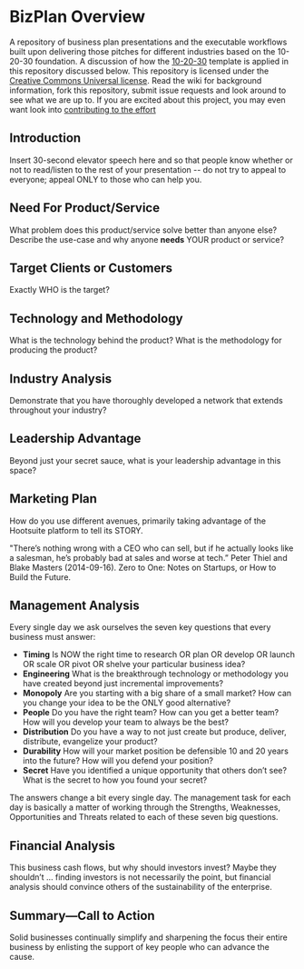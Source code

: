# BizPlan Overview
A repository of business plan presentations and the executable workflows built upon delivering those pitches for different industries based on the 10-20-30 foundation.  A discussion of how the [10-20-30](http://guykawasaki.com/the-only-10-slides-you-need-in-your-pitch/) template is applied in this repository discussed below.  This repository is licensed under the [Creative Commons Universal license](LICENSE). Read the wiki for background information, fork this repository, submit issue requests and look around to see what we are up to.  If you are excited about this project, you may even want look into [contributing to the effort](Contributing.MD)   

## Introduction

Insert 30-second elevator speech here and so that people know whether or not to read/listen to the rest of your presentation -- do not try to appeal to everyone; appeal ONLY to those who can help you.

## Need For Product/Service

What problem does this product/service solve better than anyone else? Describe the use-case and why anyone **needs** YOUR product or service?  

## Target Clients or Customers

Exactly WHO is the target?

## Technology and Methodology

What is the technology behind the product?  What is the methodology for producing the product?

## Industry Analysis

Demonstrate that you have thoroughly developed a network that extends throughout your industry?  

## Leadership Advantage

Beyond just your secret sauce, what is your leadership advantage in this space?

## Marketing Plan

How do you use different avenues, primarily taking advantage of the Hootsuite platform to tell its STORY.

"There’s nothing wrong with a CEO who can sell, but if he actually looks like a salesman, he’s probably bad at sales and worse at tech.”  Peter Thiel and Blake Masters (2014-09-16). Zero to One: Notes on Startups, or How to Build the Future.

## Management Analysis

Every single day we ask ourselves the seven key questions that every business must answer:

- **Timing** Is NOW the right time to research OR plan OR develop OR launch OR scale OR pivot OR shelve your particular business idea?
- **Engineering** What is the breakthrough technology or methodology you have created beyond just incremental improvements?
- **Monopoly** Are you starting with a big share of a small market?  How can you change your idea to be the ONLY good alternative?
- **People** Do you have the right team?  How can you get a better team?  How will you develop your team to always be the best?
- **Distribution** Do you have a way to not just create but produce, deliver, distribute, evangelize your product?
- **Durability** How will your market position be defensible 10 and 20 years into the future? How will you defend your position?
- **Secret** Have you identified a unique opportunity that others don’t see?  What is the secret to how you found your secret?

The answers change a bit every single day.  The management task for each day is basically a matter of working through the Strengths, Weaknesses, Opportunities and Threats related to each of these seven big questions.

## Financial Analysis

This business cash flows, but why should investors invest?  Maybe they shouldn’t … finding investors is not necessarily the point, but financial analysis should convince others of the sustainability of the enterprise.

## Summary—Call to Action

Solid businesses continually simplify and sharpening the focus their entire business by enlisting the support of key people who can advance the cause.

